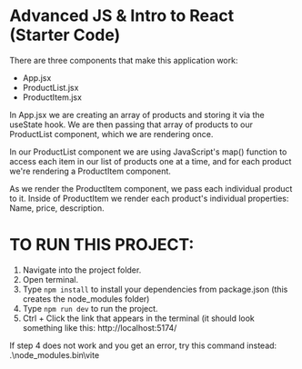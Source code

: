 # Advanced JS & Intro to React (Starter Code)

There are three components that make this application work:
- App.jsx
- ProductList.jsx
- ProductItem.jsx

In App.jsx we are creating an array of products and storing it via the useState hook. We are then passing that array of products to our ProductList component, which we are rendering once.

In our ProductList component we are using JavaScript's map() function to access each item in our list of products one at a time, and for each product we're rendering a ProductItem component.

As we render the ProductItem component, we pass each individual product to it. Inside of ProductItem we render each product's individual properties: Name, price, description.

# TO RUN THIS PROJECT:
1. Navigate into the project folder.
2. Open terminal.
3. Type ``npm install`` to install your dependencies from package.json (this creates the node_modules folder)
4. Type ``npm run dev`` to run the project.
5. Ctrl + Click the link that appears in the terminal (it should look something like this: http://localhost:5174/

If step 4 does not work and you get an error, try this command instead: .\node_modules\.bin\vite
